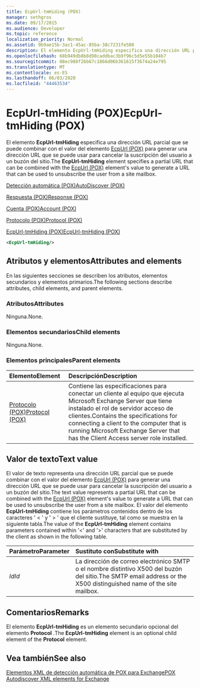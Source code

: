 ```yaml
---
title: EcpUrl-tmHiding (POX)
manager: sethgros
ms.date: 09/17/2015
ms.audience: Developer
ms.topic: reference
localization_priority: Normal
ms.assetid: 9b9ae15b-3ac1-45ac-85ba-38c7231fe508
description: El elemento EcpUrl-tmHiding especifica una dirección URL parcial que se puede combinar con el valor del elemento EcpUrl (POX) para generar una dirección URL que se puede usar para cancelar la suscripción del usuario a un buzón del sitio.
ms.openlocfilehash: 68b949db8b8d98caddbac3b9f96c5d5e55b104b7
ms.sourcegitcommit: 88ec988f2bb67c1866d06b361615f3674a24e795
ms.translationtype: MT
ms.contentlocale: es-ES
ms.lasthandoff: 06/03/2020
ms.locfileid: "44463534"
---
```

# <a name="ecpurl-tmhiding-pox"></a><span data-ttu-id="e6ea1-103">EcpUrl-tmHiding (POX)</span><span class="sxs-lookup"><span data-stu-id="e6ea1-103">EcpUrl-tmHiding (POX)</span></span>

<span data-ttu-id="e6ea1-104">El elemento **EcpUrl-tmHiding** especifica una dirección URL parcial que se puede combinar con el valor del elemento [EcpUrl (POX)](ecpurl-pox.md) para generar una dirección URL que se puede usar para cancelar la suscripción del usuario a un buzón del sitio.</span><span class="sxs-lookup"><span data-stu-id="e6ea1-104">The **EcpUrl-tmHiding** element specifies a partial URL that can be combined with the [EcpUrl (POX)](ecpurl-pox.md) element's value to generate a URL that can be used to unsubscribe the user from a site mailbox.</span></span> 
  
[<span data-ttu-id="e6ea1-105">Detección automática (POX)</span><span class="sxs-lookup"><span data-stu-id="e6ea1-105">AutoDiscover (POX)</span></span>](autodiscover-pox.md)
  
[<span data-ttu-id="e6ea1-106">Respuesta (POX)</span><span class="sxs-lookup"><span data-stu-id="e6ea1-106">Response (POX)</span></span>](response-pox.md)
  
[<span data-ttu-id="e6ea1-107">Cuenta (POX)</span><span class="sxs-lookup"><span data-stu-id="e6ea1-107">Account (POX)</span></span>](account-pox.md)
  
[<span data-ttu-id="e6ea1-108">Protocolo (POX)</span><span class="sxs-lookup"><span data-stu-id="e6ea1-108">Protocol (POX)</span></span>](protocol-pox.md)
  
[<span data-ttu-id="e6ea1-109">EcpUrl-tmHiding (POX)</span><span class="sxs-lookup"><span data-stu-id="e6ea1-109">EcpUrl-tmHiding (POX)</span></span>](ecpurl-tmhiding-pox.md)
  
```XML
<EcpUrl-tmHiding/>
```

## <a name="attributes-and-elements"></a><span data-ttu-id="e6ea1-110">Atributos y elementos</span><span class="sxs-lookup"><span data-stu-id="e6ea1-110">Attributes and elements</span></span>

<span data-ttu-id="e6ea1-111">En las siguientes secciones se describen los atributos, elementos secundarios y elementos primarios.</span><span class="sxs-lookup"><span data-stu-id="e6ea1-111">The following sections describe attributes, child elements, and parent elements.</span></span>
  
### <a name="attributes"></a><span data-ttu-id="e6ea1-112">Atributos</span><span class="sxs-lookup"><span data-stu-id="e6ea1-112">Attributes</span></span>

<span data-ttu-id="e6ea1-113">Ninguna.</span><span class="sxs-lookup"><span data-stu-id="e6ea1-113">None.</span></span>
  
### <a name="child-elements"></a><span data-ttu-id="e6ea1-114">Elementos secundarios</span><span class="sxs-lookup"><span data-stu-id="e6ea1-114">Child elements</span></span>

<span data-ttu-id="e6ea1-115">Ninguna.</span><span class="sxs-lookup"><span data-stu-id="e6ea1-115">None.</span></span>
  
### <a name="parent-elements"></a><span data-ttu-id="e6ea1-116">Elementos principales</span><span class="sxs-lookup"><span data-stu-id="e6ea1-116">Parent elements</span></span>

|<span data-ttu-id="e6ea1-117">**Elemento**</span><span class="sxs-lookup"><span data-stu-id="e6ea1-117">**Element**</span></span>|<span data-ttu-id="e6ea1-118">**Descripción**</span><span class="sxs-lookup"><span data-stu-id="e6ea1-118">**Description**</span></span>|
|:-----|:-----|
|[<span data-ttu-id="e6ea1-119">Protocolo (POX)</span><span class="sxs-lookup"><span data-stu-id="e6ea1-119">Protocol (POX)</span></span>](protocol-pox.md) <br/> |<span data-ttu-id="e6ea1-120">Contiene las especificaciones para conectar un cliente al equipo que ejecuta Microsoft Exchange Server que tiene instalado el rol de servidor acceso de clientes.</span><span class="sxs-lookup"><span data-stu-id="e6ea1-120">Contains the specifications for connecting a client to the computer that is running Microsoft Exchange Server that has the Client Access server role installed.</span></span>  <br/> |
   
## <a name="text-value"></a><span data-ttu-id="e6ea1-121">Valor de texto</span><span class="sxs-lookup"><span data-stu-id="e6ea1-121">Text value</span></span>

<span data-ttu-id="e6ea1-122">El valor de texto representa una dirección URL parcial que se puede combinar con el valor del elemento [EcpUrl (POX)](ecpurl-pox.md) para generar una dirección URL que se puede usar para cancelar la suscripción del usuario a un buzón del sitio.</span><span class="sxs-lookup"><span data-stu-id="e6ea1-122">The text value represents a partial URL that can be combined with the [EcpUrl (POX)](ecpurl-pox.md) element's value to generate a URL that can be used to unsubscribe the user from a site mailbox.</span></span> <span data-ttu-id="e6ea1-123">El valor del elemento **EcpUrl-tmHiding** contiene los parámetros contenidos dentro de los caracteres ' < ' y ' > ' que el cliente sustituye, tal como se muestra en la siguiente tabla.</span><span class="sxs-lookup"><span data-stu-id="e6ea1-123">The value of the **EcpUrl-tmHiding** element contains parameters contained within '<' and '>' characters that are substituted by the client as shown in the following table.</span></span> 
  
|<span data-ttu-id="e6ea1-124">**Parámetro**</span><span class="sxs-lookup"><span data-stu-id="e6ea1-124">**Parameter**</span></span>|<span data-ttu-id="e6ea1-125">**Sustituto con**</span><span class="sxs-lookup"><span data-stu-id="e6ea1-125">**Substitute with**</span></span>|
|:-----|:-----|
| <span data-ttu-id="e6ea1-126">_Id_</span><span class="sxs-lookup"><span data-stu-id="e6ea1-126">_Id_</span></span> <br/> |<span data-ttu-id="e6ea1-127">La dirección de correo electrónico SMTP o el nombre distintivo X500 del buzón del sitio.</span><span class="sxs-lookup"><span data-stu-id="e6ea1-127">The SMTP email address or the X500 distinguished name of the site mailbox.</span></span>  <br/> |
   
## <a name="remarks"></a><span data-ttu-id="e6ea1-128">Comentarios</span><span class="sxs-lookup"><span data-stu-id="e6ea1-128">Remarks</span></span>

<span data-ttu-id="e6ea1-129">El elemento **EcpUrl-tmHiding** es un elemento secundario opcional del elemento **Protocol** .</span><span class="sxs-lookup"><span data-stu-id="e6ea1-129">The **EcpUrl-tmHiding** element is an optional child element of the **Protocol** element.</span></span> 
  
## <a name="see-also"></a><span data-ttu-id="e6ea1-130">Vea también</span><span class="sxs-lookup"><span data-stu-id="e6ea1-130">See also</span></span>



[<span data-ttu-id="e6ea1-131">Elementos XML de detección automática de POX para Exchange</span><span class="sxs-lookup"><span data-stu-id="e6ea1-131">POX Autodiscover XML elements for Exchange</span></span>](pox-autodiscover-xml-elements-for-exchange.md)

